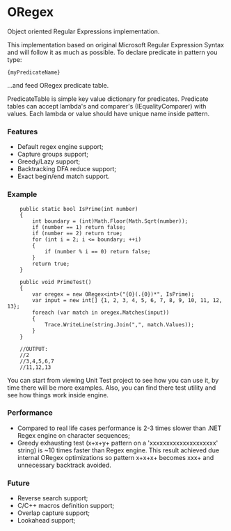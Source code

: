 # ORegex
Object oriented Regular Expressions implementation.

This implementation based on original Microsoft Regular Expression Syntax and will follow it as much as possible.
To declare predicate in pattern you type:

    {myPredicateName}

...and feed ORegex<T> predicate table. 

PredicateTable<T> is simple key value dictionary for predicates.
Predicate tables can accept lambda's and comparer's (IEqualityComparer<T>) with values.
Each lambda or value should have unique name inside pattern.

### Features
- Default regex engine support;
- Capture groups support;
- Greedy/Lazy support;
- Backtracking DFA reduce support;
- Exact begin/end match support.

### Example
        public static bool IsPrime(int number)
        {
            int boundary = (int)Math.Floor(Math.Sqrt(number));
            if (number == 1) return false;
            if (number == 2) return true;
            for (int i = 2; i <= boundary; ++i)
            {
                if (number % i == 0) return false;
            }
            return true;
        }

        public void PrimeTest()
        {
            var oregex = new ORegex<int>("{0}(.{0})*", IsPrime);
            var input = new int[] {1, 2, 3, 4, 5, 6, 7, 8, 9, 10, 11, 12, 13};
            foreach (var match in oregex.Matches(input))
            {
                Trace.WriteLine(string.Join(",", match.Values));
            }
        }

        //OUTPUT:
        //2
        //3,4,5,6,7
        //11,12,13

You can start from viewing Unit Test project to see how you can use it, by time there will be more examples. 
Also, you can find there test utility and see how things work inside engine.

### Performance
- Compared to real life cases performance is 2-3 times slower than .NET Regex engine on character sequences;
- Greedy exhausting test (x+x+y+ pattern on a 'xxxxxxxxxxxxxxxxxxxx' string) is ~10 times faster than Regex engine. This result achieved due internal ORegex optimizations so pattern x+x+x+ becomes xxx+ and unnecessary backtrack avoided.

### Future
- Reverse search support;
- C/C++ macros definition support;
- Overlap capture support;
- Lookahead support;
